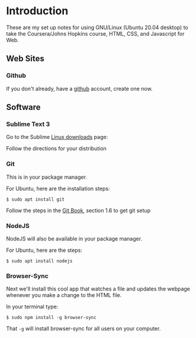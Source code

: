 # Introduction

These are my set up notes for using GNU/Linux (Ubuntu 20.04 desktop) to take the Coursera/Johns Hopkins course, HTML, CSS, and Javascript for Web.

## Web Sites

### Github

If you don't already, have a [github](https://github.com) account, create one now.

## Software

### Sublime Text 3

Go to the Sublime [Linux downloads](https://www.sublimetext.com/docs/3/linux_repositories.html) page: 

Follow the directions for your distribution

### Git

This is in your package manager.

For Ubuntu, here are the installation steps:

	$ sudo apt install git
  
Follow the steps in the [Git Book](https://git-scm.com/book/en/v2), section 1.6 to get git setup

### NodeJS

NodeJS will also be available in your package manager.

For Ubuntu, here are the steps:

	$ sudo apt install nodejs

### Browser-Sync

Next we'll install this cool app that watches a file and updates the webpage whenever you make a change to the HTML file.

In your terminal type:

	$ sudo npm install -g browser-sync

That `-g` will install browser-sync for all users on your computer.

